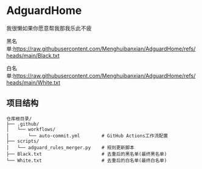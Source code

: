 # AdguardHome
我很懒如果你愿意帮我那我乐此不疲

黑名单:https://raw.githubusercontent.com/Menghuibanxian/AdguardHome/refs/heads/main/Black.txt

白名单:https://raw.githubusercontent.com/Menghuibanxian/AdguardHome/refs/heads/main/White.txt



## 项目结构

```
仓库根目录/
├── .github/
│   └── workflows/
│       └── auto-commit.yml        # GitHub Actions工作流配置
├── scripts/
│   └── adguard_rules_merger.py    # 规则更新脚本
├── Black.txt                      # 去重后的黑名单(最终黑名单)
└── White.txt                      # 去重后的白名单(最终白名单)
```
